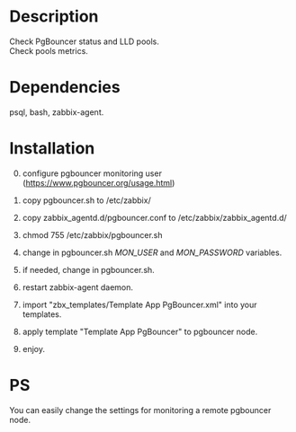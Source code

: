 # Description
Check PgBouncer status and LLD pools.  
Check pools metrics. 


# Dependencies
psql, bash, zabbix-agent.

Installation
============
0. configure pgbouncer monitoring user (https://www.pgbouncer.org/usage.html)

1. copy pgbouncer.sh to /etc/zabbix/
2. copy zabbix_agentd.d/pgbouncer.conf to /etc/zabbix/zabbix_agentd.d/
3. chmod 755 /etc/zabbix/pgbouncer.sh
4. change in pgbouncer.sh *MON_USER* and *MON_PASSWORD* variables.
4. if needed, change in pgbouncer.sh.
5. restart zabbix-agent daemon.
6. import "zbx_templates/Template App PgBouncer.xml" into your templates.
7. apply template "Template App PgBouncer" to pgbouncer node.
9. enjoy.


PS
===========
You can easily change the settings for monitoring a remote pgbouncer node.

